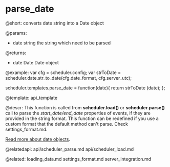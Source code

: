 parse_date
=============

@short: converts date string into a Date object
	
@params:
- date		string		the string which need to be parsed

@returns:
- date    	Date    Date object

@example:
var cfg = scheduler.config;
var strToDate = scheduler.date.str_to_date(cfg.date_format, cfg.server_utc);

scheduler.templates.parse_date = function(date){
    return strToDate (date);
};


@template:	api_template


@descr:
This function is called from **scheduler.load()** or **scheduler.parse()** call to parse the *start_date/end_date* properties of events, if they are provided in the string format. 
This function can be redefined if you use a custom format that the default method can't parse. Check settings_format.md.

[Read more about date objects](https://developer.mozilla.org/en-US/docs/Web/JavaScript/Reference/Global_Objects/Date).

@relatedapi:
api/scheduler_parse.md
api/scheduler_load.md

@related:
	loading_data.md
    settings_format.md
    server_integration.md

